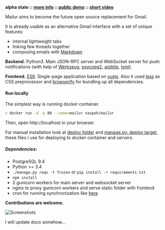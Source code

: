 **alpha state :: [more info][info] :: [public demo][demo] :: [short video][video]**

[info]: https://pusto.org/mailur/
[demo]: http://mail.pusto.org
[video]: https://vimeo.com/145416826

Mailur aims to become the future open source replacement for Gmail.

It is already usable as an alternative Gmail interface with a set of unique features:
- internal lightweight tabs
- linking few threads together
- composing emails with [Markdown][]

[Markdown]: https://daringfireball.net/projects/markdown/syntax

**Backend.** Python3. Main JSON-RPC server and WebSocket server for push notifications (with help of [Werkzeug][], [psycopg2][], [aiohttp][], [lxml][]).

[Werkzeug]: http://werkzeug.pocoo.org/
[psycopg2]: http://initd.org/psycopg/
[aiohttp]: http://aiohttp.readthedocs.org/
[lxml]: http://lxml.de/

**Frontend.** [ES6][]. Single-page application based on [vuejs][]. Also it used [less][] as CSS preprocessor and [browserify][] for bundling up all dependencies.

[es6]: http://www.ecma-international.org/ecma-262/6.0/
[vuejs]: http://vuejs.org/
[less]: http://lesscss.org/
[browserify]: http://browserify.org/

#### Run locally
The simplest way is running docker container.

```bash
> docker run -d -p 80 --name=mailur naspeh/mailur
```

Then, open http://localhost in your browser.

For manual installation look at [deploy folder](https://github.com/naspeh/mailur/tree/master/deploy) and [manage.py: deploy target](https://github.com/naspeh/mailur/blob/master/manage.py#L302), these files I use for deploying to docker container and servers.

##### Dependencies:
- PostgreSQL 9.4
- Python >= 3.4
- `./manage.py reqs -t frozen` or `pip install -r requirements.txt`
- `npm install`
- 2 gunicorn workers for main server and websocket server
- nginx to proxy gunicorn workers and serve static folder with frontend
- cron for running synchronization like [here](https://github.com/naspeh/mailur/blob/master/deploy/fcrontab)

**Contributions are welcome.**

![Screenshots](https://pusto.org/mailur/alpha/screenshots.gif)

I will update docs somehow...
